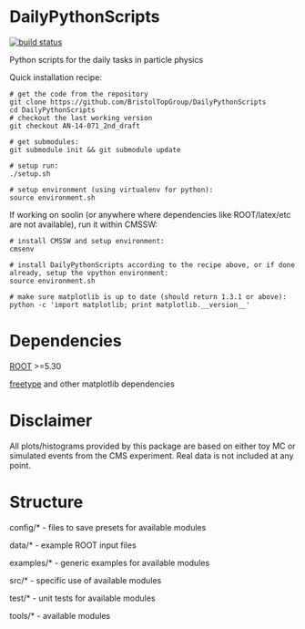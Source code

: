 DailyPythonScripts
==================
[![build status](https://travis-ci.org/BristolTopGroup/DailyPythonScripts.png)](https://travis-ci.org/BristolTopGroup/DailyPythonScripts)

Python scripts for the daily tasks in particle physics

Quick installation recipe:
```
# get the code from the repository
git clone https://github.com/BristolTopGroup/DailyPythonScripts
cd DailyPythonScripts
# checkout the last working version
git checkout AN-14-071_2nd_draft

# get submodules:
git submodule init && git submodule update

# setup run:
./setup.sh

# setup environment (using virtualenv for python):
source environment.sh
```

If working on soolin (or anywhere where dependencies like ROOT/latex/etc are not available), run it within CMSSW:

```
# install CMSSW and setup environment:
cmsenv

# install DailyPythonScripts according to the recipe above, or if done already, setup the vpython environment:
source environment.sh

# make sure matplotlib is up to date (should return 1.3.1 or above):
python -c 'import matplotlib; print matplotlib.__version__'
```

Dependencies
==================
[ROOT](http://root.cern.ch) >=5.30

[freetype](http://www.freetype.org) and other matplotlib dependencies

Disclaimer
==================
All plots/histograms provided by this package are based on either toy MC or simulated events from the CMS experiment.
Real data is not included at any point.

Structure
==================
config/* - files to save presets for available modules

data/* - example ROOT input files

examples/* - generic examples for available modules

src/* - specific use of available modules

test/* - unit tests for available modules

tools/* - available modules
